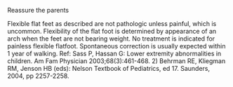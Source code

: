 Reassure the parents

Flexible flat feet as described are not pathologic unless painful, which is uncommon. Flexibility of the flat foot is determined by appearance of an arch when the feet are not bearing weight. No treatment is indicated for painless flexible flatfoot. Spontaneous correction is usually expected within 1 year of walking. Ref: Sass P, Hassan G: Lower extremity abnormalities in children. Am Fam Physician 2003;68(3):461-468. 2) Behrman RE, Kliegman RM, Jenson HB (eds): Nelson Textbook of Pediatrics, ed 17. Saunders, 2004, pp 2257-2258.